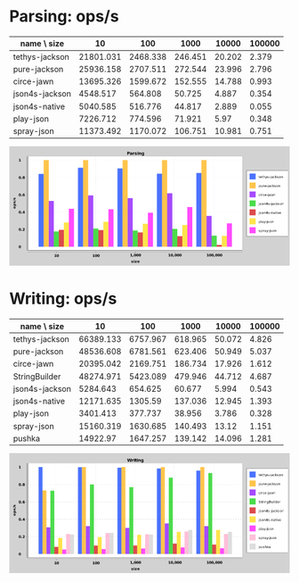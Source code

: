 
# Parsing: ops/s

name \ size|10|100|1000|10000|100000
---|---|---|---|---|---
tethys-jackson|21801.031|2468.338|246.451|20.202|2.379
pure-jackson|25936.158|2707.511|272.544|23.996|2.796
circe-jawn|13695.326|1599.672|152.555|14.788|0.993
json4s-jackson|4548.517|564.808|50.725|4.887|0.354
json4s-native|5040.585|516.776|44.817|2.889|0.055
play-json|7226.712|774.596|71.921|5.97|0.348
spray-json|11373.492|1170.072|106.751|10.981|0.751

![ParsingPerformance](./images/ParsingPerformance.png)
     
         


# Writing: ops/s

name \ size|10|100|1000|10000|100000
---|---|---|---|---|---
tethys-jackson|66389.133|6757.967|618.965|50.072|4.826
pure-jackson|48536.608|6781.561|623.406|50.949|5.037
circe-jawn|20395.042|2169.751|186.734|17.926|1.612
StringBuilder|48274.971|5423.089|479.946|44.712|4.687
json4s-jackson|5284.643|654.625|60.677|5.994|0.543
json4s-native|12171.635|1305.59|137.036|12.945|1.393
play-json|3401.413|377.737|38.956|3.786|0.328
spray-json|15160.319|1630.685|140.493|13.12|1.151
pushka|14922.97|1647.257|139.142|14.096|1.281

![WritingPerformance](./images/WritingPerformance.png)
     
         